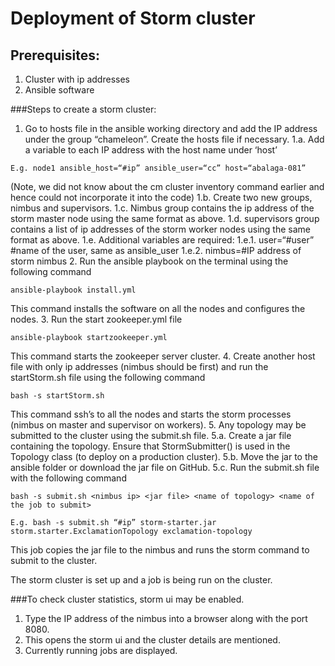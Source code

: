 # Deployment of Storm cluster 

## Prerequisites:
1. Cluster with ip addresses
2. Ansible software

###Steps to create a storm cluster:
1. Go to hosts file in the ansible working directory and add the IP address under the group “chameleon”. Create the hosts file if necessary.
1.a. Add a variable to each IP address with the host name under ‘host’

```
E.g. node1 ansible_host=“#ip” ansible_user=“cc” host=“abalaga-081”
```
(Note, we did not know about the cm cluster inventory command earlier and hence could not incorporate it into the code)
1.b. Create two new groups, nimbus and supervisors.
1.c. Nimbus group contains the ip address of the storm master node using the same format as above.
1.d. supervisors group contains a list of ip addresses of the storm worker nodes using the same format as above.
1.e. Additional variables are required:
1.e.1. user=“#user” #name of the user, same as ansible_user
1.e.2. nimbus=#IP address of storm nimbus
2. Run the ansible playbook on the terminal using the following command
```
ansible-playbook install.yml
```
This command installs the software on all the nodes and configures the nodes.
3. Run the start zookeeper.yml file
```
ansible-playbook startzookeeper.yml
```
This command starts the zookeeper server cluster.
4. Create another host file with only ip addresses (nimbus should be first) and run the startStorm.sh file using the following command
```
bash -s startStorm.sh
```
This command ssh’s to all the nodes and starts the storm processes (nimbus on master and supervisor on workers).
5. Any topology may be submitted to the cluster using the submit.sh file.
5.a. Create a jar file containing the topology. Ensure that StormSubmitter() is used in the Topology class (to deploy on a production cluster).
5.b. Move the jar to the ansible folder or download the jar file on GitHub.
5.c. Run the submit.sh file with the following command
```
bash -s submit.sh <nimbus ip> <jar file> <name of topology> <name of the job to submit>
```
```
E.g. bash -s submit.sh “#ip” storm-starter.jar storm.starter.ExclamationTopology exclamation-topology
```
This job copies the jar file to the nimbus and runs the storm command to submit to the cluster.

The storm cluster is set up and a job is being run on the cluster.

###To check cluster statistics, storm ui may be enabled.
1. Type the IP address of the nimbus into a browser along with the port 8080.
2. This opens the storm ui and the cluster details are mentioned.
3. Currently running jobs are displayed.
